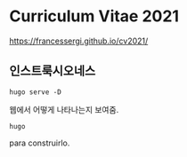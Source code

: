 # Curriculum Vitae 2021

https://francessergi.github.io/cv2021/

## 인스트룩시오네스 
```
hugo serve -D
```  
웹에서 어떻게 나타나는지 보여줌.

```
hugo
```  
para construirlo.


